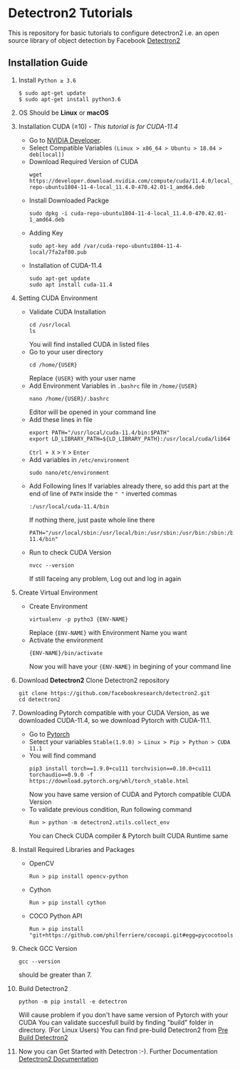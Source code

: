# Detectron2 Tutorials
This is repository for basic tutorials to configure detectron2 i.e. an open source library of object detection by Facebook [Detectron2](https://github.com/facebookresearch/detectron2)

## Installation Guide

1. Install `Python ≥ 3.6` 
   ```
   $ sudo apt-get update
   $ sudo apt-get install python3.6
   ```
2. OS Should be **Linux** or **macOS**
3. Installation CUDA (≥10) - _This tutorial is for CUDA-11.4_
   - Go to [NVIDIA Developer](https://developer.nvidia.com/cuda-downloads).
   - Select Compatible Variables `(Linux > x86_64 > Ubuntu > 18.04 > deb[local])`
   - Download Required Version of CUDA
      ```
      wget https://developer.download.nvidia.com/compute/cuda/11.4.0/local_installers/cuda-repo-ubuntu1804-11-4-local_11.4.0-470.42.01-1_amd64.deb
      ```
   - Install Downloaded Packge 
     ```
     sudo dpkg -i cuda-repo-ubuntu1804-11-4-local_11.4.0-470.42.01-1_amd64.deb
     ```
   - Adding Key 
     ```
     sudo apt-key add /var/cuda-repo-ubuntu1804-11-4-local/7fa2af80.pub
     ```
   - Installation of CUDA-11.4
     ```
     sudo apt-get update
     sudo apt install cuda-11.4
     ```
4. Setting CUDA Environment
   - Validate CUDA Installation 
      ```
      cd /usr/local
      ls
      ```
      You will find installed CUDA in listed files
   - Go to your user directory 
      ```
      cd /home/{USER}
      ```
      Replace `{USER}` with your user name
   - Add Environment Variables in `.bashrc` file in `/home/{USER}`
      ```
      nano /home/{USER}/.bashrc
      ```
      Editor will be opened in your command line
   - Add these lines in file
      ```
      export PATH="/usr/local/cuda-11.4/bin:$PATH"
      export LD_LIBRARY_PATH=${LD_LIBRARY_PATH}:/usr/local/cuda/lib64
      ```
      `Ctrl + X` > `Y` > `Enter`
   - Add variables in `/etc/environment`
      ```
      sudo nano/etc/environment
      ```
   - Add Following lines 
     If variables already there, so add this part at the end of line of `PATH` inside the `" "` inverted commas
     ```
     :/usr/local/cuda-11.4/bin
     ```
     If nothing there, just paste whole line there
     ```
     PATH="/usr/local/sbin:/usr/local/bin:/usr/sbin:/usr/bin:/sbin:/bin:/usr/games:/usr/local/games:/usr/local/cuda-11.4/bin"
     ```
   - Run to check CUDA Version 
     ```
     nvcc --version
     ```
     If still faceing any problem, Log out and log in again
5. Create Virtual Environment
   - Create Environment 
     ```
     virtualenv -p pytho3 {ENV-NAME}
     ```
     Replace `{ENV-NAME}` with Environment Name you want
   - Activate the environment 
     ```
     {ENV-NAME}/bin/activate
     ```
     Now you will have your `{ENV-NAME}` in begining of your command line
6. Download **Detectron2**
   Clone Detectron2 repository 
   ```
   git clone https://github.com/facebookresearch/detectron2.git
   cd detectron2
   ```
7. Downloading Pytorch compatible with your CUDA Version, as we downloaded CUDA-11.4, so we download Pytorch with CUDA-11.1.
   - Go to [Pytorch](https://pytorch.org/)
   - Setect your variables `Stable(1.9.0) > Linux > Pip > Python > CUDA 11.1`
   - You will find command
     ```
     pip3 install torch==1.9.0+cu111 torchvision==0.10.0+cu111 torchaudio==0.9.0 -f https://download.pytorch.org/whl/torch_stable.html
     ```
     Now you have same version of CUDA and Pytorch compatible CUDA Version
   - To validate previous condition, Run following command 
     ```
     Run > python -m detectron2.utils.collect_env
     ```
     You can Check CUDA compiler & Pytorch built CUDA Runtime same
8. Install Required Libraries and Packages 
   - OpenCV
     ```
     Run > pip install opencv-python 
     ```
   - Cython
     ```
     Run > pip install cython
     ```
   - COCO Python API
     ```
     Run > pip install "git+https://github.com/philferriere/cocoapi.git#egg=pycocotools&subdirectory=PythonAPI"
     ```
9. Check GCC Version 
   ```
   gcc --version
   ```
   should be greater than 7.
10. Build Detectron2
    ```
    python -m pip install -e detectron
    ```
    Will cause problem if you don't have same version of Pytorch with your CUDA
    You can validate succesfull build by finding "build" folder in directory.
    (For Linux Users) You can find pre-build Detectron2 from [Pre Build Detectron2](https://detectron2.readthedocs.io/en/latest/tutorials/install.html#install-pre-built-detectron2-linux-only)
    
11. Now you can Get Started with Detectron :-). Further Documentation [Detectron2 Documentation](https://detectron2.readthedocs.io/en/latest/index.html)




